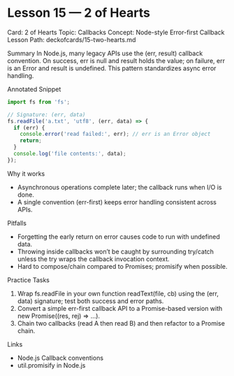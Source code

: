 # Lesson 15 — 2 of Hearts
Card: 2 of Hearts
Topic: Callbacks
Concept: Node-style Error-first Callback
Lesson Path: deckofcards/15-two-hearts.md

Summary
In Node.js, many legacy APIs use the (err, result) callback convention. On success, err is null and result holds the value; on failure, err is an Error and result is undefined. This pattern standardizes async error handling.

Annotated Snippet
```js
import fs from 'fs';

// Signature: (err, data)
fs.readFile('a.txt', 'utf8', (err, data) => {
  if (err) {
    console.error('read failed:', err); // err is an Error object
    return;
  }
  console.log('file contents:', data);
});
```

Why it works
- Asynchronous operations complete later; the callback runs when I/O is done.
- A single convention (err-first) keeps error handling consistent across APIs.

Pitfalls
- Forgetting the early return on error causes code to run with undefined data.
- Throwing inside callbacks won’t be caught by surrounding try/catch unless the try wraps the callback invocation context.
- Hard to compose/chain compared to Promises; promisify when possible.

Practice Tasks
1) Wrap fs.readFile in your own function readText(file, cb) using the (err, data) signature; test both success and error paths.
2) Convert a simple err-first callback API to a Promise-based version with new Promise((res, rej) => …).
3) Chain two callbacks (read A then read B) and then refactor to a Promise chain.

Links
- Node.js Callback conventions
- util.promisify in Node.js